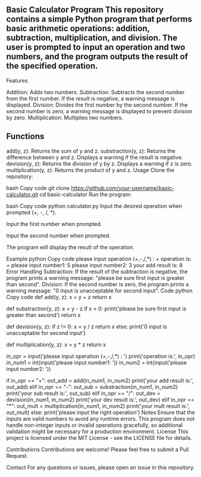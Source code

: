 Basic Calculator Program
This repository contains a simple Python program that performs basic arithmetic operations: addition, subtraction, multiplication, and division. The user is prompted to input an operation and two numbers, and the program outputs the result of the specified operation.
---------------------------------------------
Features

Addition: Adds two numbers.
Subtraction: Subtracts the second number from the first number. If the result is negative, a warning message is displayed.
Division: Divides the first number by the second number. If the second number is zero, a warning message is displayed to prevent division by zero.
Multiplication: Multiplies two numbers.

Functions
---------------------------------------------
add(y, z): Returns the sum of y and z.
substraction(y, z): Returns the difference between y and z. Displays a warning if the result is negative.
devision(y, z): Returns the division of y by z. Displays a warning if z is zero.
multiplication(y, z): Returns the product of y and z.
Usage
Clone the repository:

bash
Copy code
git clone https://github.com/your-username/basic-calculator.git
cd basic-calculator
Run the program:

bash
Copy code
python calculator.py
Input the desired operation when prompted (+, -, /, *).

Input the first number when prompted.

Input the second number when prompted.

The program will display the result of the operation.

Example
python
Copy code
please input operation (+,-,/,*) : +
operation is: +
please input number1: 5
please input number2: 3
your add result is: 8
Error Handling
Subtraction: If the result of the subtraction is negative, the program prints a warning message: "please be sure first input is greater than second".
Division: If the second number is zero, the program prints a warning message: "0 input is unacceptable for second input".
Code
python
Copy code
def add(y, z):
    x = y + z
    return x

def substraction(y, z):
    x = y - z
    if x < 0:
        print('please be sure first input is greater than second')
    return x

def devision(y, z):
    if z != 0:
        x = y / z
        return x
    else:
        print('0 input is unacceptable for second input')

def multiplication(y, z):
    x = y * z
    return x

in_opr = input('please input operation (+,-,/,*) : ')
print('operation is:', in_opr)
in_num1 = int(input('please input number1: '))
in_num2 = int(input('please input number2: '))

if in_opr == "+":
    out_add = add(in_num1, in_num2)
    print('your add result is:', out_add)
elif in_opr == "-":
    out_sub = substraction(in_num1, in_num2)
    print('your sub result is:', out_sub)
elif in_opr == "/":
    out_dev = devision(in_num1, in_num2)
    print('your dev result is:', out_dev)
elif in_opr == "*":
    out_mult = multiplication(in_num1, in_num2)
    print('your mult result is:', out_mult)
else:
    print('please input the right operation')
Notes
Ensure that the inputs are valid numbers to avoid any runtime errors.
This program does not handle non-integer inputs or invalid operations gracefully, so additional validation might be necessary for a production environment.
License
This project is licensed under the MIT License - see the LICENSE file for details.

Contributions
Contributions are welcome! Please feel free to submit a Pull Request.

Contact
For any questions or issues, please open an issue in this repository.
